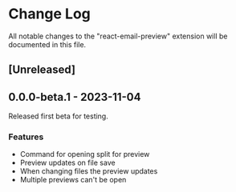 # Change Log

All notable changes to the "react-email-preview" extension will be documented in this file.

## [Unreleased]

## 0.0.0-beta.1 - 2023-11-04

Released first beta for testing.

### Features

- Command for opening split for preview
- Preview updates on file save
- When changing files the preview updates
- Multiple previews can't be open
